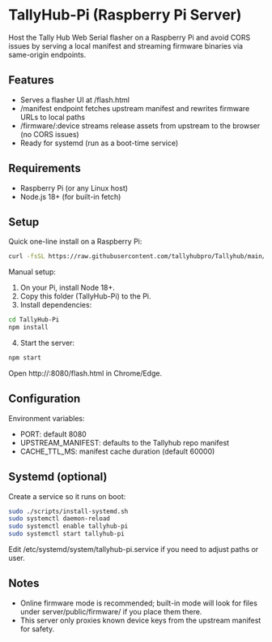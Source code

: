 # TallyHub-Pi (Raspberry Pi Server)

Host the Tally Hub Web Serial flasher on a Raspberry Pi and avoid CORS issues by serving a local manifest and streaming firmware binaries via same-origin endpoints.

## Features
- Serves a flasher UI at /flash.html
- /manifest endpoint fetches upstream manifest and rewrites firmware URLs to local paths
- /firmware/:device streams release assets from upstream to the browser (no CORS issues)
- Ready for systemd (run as a boot-time service)

## Requirements
- Raspberry Pi (or any Linux host)
- Node.js 18+ (for built-in fetch)

## Setup
Quick one-line install on a Raspberry Pi:

```bash
curl -fsSL https://raw.githubusercontent.com/tallyhubpro/Tallyhub/main/TallyHub-Pi/scripts/quick-install.sh | bash
```

Manual setup:
1. On your Pi, install Node 18+.
2. Copy this folder (TallyHub-Pi) to the Pi.
3. Install dependencies:

```bash
cd TallyHub-Pi
npm install
```

4. Start the server:

```bash
npm start
```

Open http://<pi-hostname-or-ip>:8080/flash.html in Chrome/Edge.

## Configuration
Environment variables:
- PORT: default 8080
- UPSTREAM_MANIFEST: defaults to the Tallyhub repo manifest
- CACHE_TTL_MS: manifest cache duration (default 60000)

## Systemd (optional)
Create a service so it runs on boot:

```bash
sudo ./scripts/install-systemd.sh
sudo systemctl daemon-reload
sudo systemctl enable tallyhub-pi
sudo systemctl start tallyhub-pi
```

Edit /etc/systemd/system/tallyhub-pi.service if you need to adjust paths or user.

## Notes
- Online firmware mode is recommended; built-in mode will look for files under server/public/firmware/ if you place them there.
- This server only proxies known device keys from the upstream manifest for safety.
